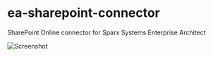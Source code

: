 # ea-sharepoint-connector
SharePoint Online connector for Sparx Systems Enterprise Architect

![Screenshot](https://github.com/allardbrand/ea-sharepoint-connector/Screenshot.png)